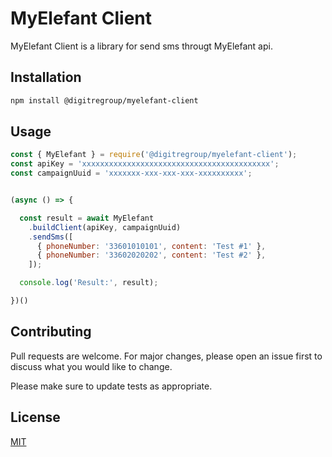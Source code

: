 # MyElefant Client

MyElefant Client is a library for send sms througt MyElefant api.

## Installation

```bash
npm install @digitregroup/myelefant-client
```

## Usage

```javascript
const { MyElefant } = require('@digitregroup/myelefant-client');
const apiKey = 'xxxxxxxxxxxxxxxxxxxxxxxxxxxxxxxxxxxxxxxxxx';
const campaignUuid = 'xxxxxxx-xxx-xxx-xxx-xxxxxxxxxx';


(async () => {

  const result = await MyElefant
    .buildClient(apiKey, campaignUuid)
    .sendSms([
      { phoneNumber: '33601010101', content: 'Test #1' },
      { phoneNumber: '33602020202', content: 'Test #2' },
    ]);

  console.log('Result:', result);

})()
```

## Contributing
Pull requests are welcome. For major changes, please open an issue first to discuss what you would like to change.

Please make sure to update tests as appropriate.

## License
[MIT](https://choosealicense.com/licenses/mit/)